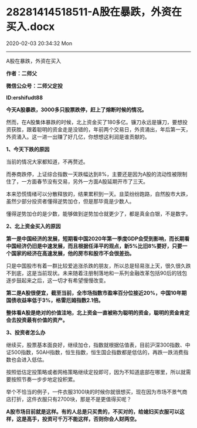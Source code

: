 # 28281414518511-A股在暴跌，外资在买入.docx

2020-02-03 20:34:32 Mon

----

A股在暴跌，外资在买入

__作者：二师父__

__微信公众号：二师父定投__

__ID:ershifudt88__

__今天A股暴跌，3000多只股票跌停，赶上了熔断时候的情况。__

然而，在A股集体暴跌的时候，北上资金买了180多亿。镰刀永远是镰刀，要想投资获胜，跟着聪明的资金走是没错的，年前两个交易日，外资涌出，年后第一天，外资涌入。这一进一出赚了好几亿，你想想这利润是谁贡献的。

__1、今天下跌的原因__

当前的情况大家都知道，不再赘述。

而券商跌停，上证综合指数一天跌幅达到8%，主要还是因为A股的流动性被限制住了，一方面春节没有交易，另外一方面A股延期开市了三天。

本来恐慌情绪可以分散释放的，结果累积到一天。韭菜纷纷跑路，自然股市大跌，虽然少部分投资者懂得逆势加仓，但是那毕竟是少数人。

懂得逆势加仓的是少数，能够做到逆势加仓就更少了，都是真金白银，不是数字。

__2、北上资金买入的原因__

__第一是中国经济的发展，短期看中国2020年第一季度GDP会受到影响，而长期看中国经济仍旧是中速发展，而且根据任泽平的观点，新5%比旧8%要好，只要一个国家的经济在高速发展，他的房市和股市不会很差劲。__

只是中国股市有着一群比较爱追涨杀跌的朋友，所以总是轻易涨上天，很久很久跌不到底，这是当前现状。未来随着注册制落地和一系列金融改革包括90后的钱包逐步鼓起来之后，这一切才有希望慢慢改变。

__第二是A股很便宜，截至当前，全市场指数市盈率百分位接近20%，中国10年期国债收益率低于3%，格雷厄姆指数2\.1倍。__

__整体看A股是绝对的价值洼地，北上资金一直被称为聪明的资金，聪明的资金肯定会去投资最有价值的资产。__

__3、投资者怎么办__

继续买，股票基本面良好，继续加仓，指数就根据估值表，目前沪深300指数、中证500指数，50AH指数，恒生指数，恒生国企指数都是低估的，再跌一跌消费指数也会进入低估。

按照低估定投策略或者网格策略继续定投即可，因为不知道底部在哪里，所以就需要按照节奏一步步地定投积累。

举个不恰当的例子，一件衣服3100块的时候你就很想买，现在因为市场不景气商店打折，这件衣服只有2700块，那是不是更值得买呢？

__A股市场目前就是这样。有的人总是只买贵的，不买对的，给媳妇买衣服可以这样，这是高手，投资可千万不能这样，否则你会人财两空。__


